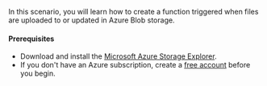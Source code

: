 In this scenario, you will learn how to create a function triggered when files are uploaded to or updated in Azure Blob storage.


#### Prerequisites
- Download and install the [Microsoft Azure Storage Explorer](https://storageexplorer.com/).
- If you don't have an Azure subscription, create a [free account](https://azure.microsoft.com/free/?ref=microsoft.com&utm_source=microsoft.com&utm_medium=docs&utm_campaign=visualstudio) before you begin.